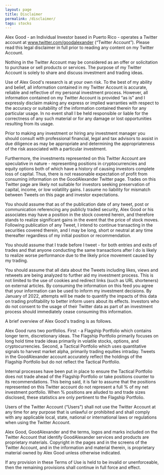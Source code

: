 ```yaml
---
layout: page
title: Disclaimer 
permalink: /disclaimer/
tags: stocks
---
```



Alex Good - an Individual Investor based in Puerto Rico - operates a Twitter account at www.twitter.com/goodalexander (“Twitter Account”). Please read this legal disclaimer in full prior to reading any content on my Twitter Account.

Nothing in the Twitter Account may be considered as an offer or solicitation to purchase or sell products or services. The purpose of my Twitter Account is solely to share and discuss investment and trading ideas.

Use of Alex Good's research is at your own risk. To the best of my ability and belief, all information contained in my Twitter Account is accurate, reliable and reflective of my personal investment process. However, all information contained on my Twitter Account is provided “as is” and I expressly disclaim making any express or implied warranties with respect to the accuracy or suitability of the information contained therein for any particular usage. In no event shall I be held responsible or liable for the correctness of any such material or for any damage or lost opportunities resulting from its usage. 

Prior to making any investment or hiring any investment manager you should consult with professional financial, legal and tax advisors to assist in due diligence as may be appropriate and determining the appropriateness of the risk associated with a particular investment.

Furthermore, the investments represented on this Twitter Account are speculative in nature - representing positions in cryptocurrencies and equity options both of which have a history of causing investors complete loss of capital. Thus, there is not reasonable expectation of profit from consuming information on the GoodAlexander Twitter page. Trades on this Twitter page are likely not suitable for investors seeking preservation of capital, income, or low volatility gains. I assume no liability for mismatch between Tweets on this page and investor expectations. 

You should assume that as of the publication date of any tweet, post or communication referencing any publicly traded security, Alex Good or his associates may have a position in the stock covered herein, and therefore stands to realize significant gains in the event that the price of stock moves. Following publication of any Tweet, I intend to continue transacting in the securities covered therein, and I may be long, short or neutral at any time thereafter regardless of my initial position or recommendation.

You should assume that I trade before I tweet - for both entries and exits of trades and that anyone conducting the same transactions after I do is likely to realize worse performance due to the likely price movement caused by my trading. 

You should assume that all data about the Tweets including likes, views and retweets are being analyzed to further aid my investment process. This is not limited to the use of cookies and redirect links (such as URL shorteners) on external articles. By consuming the information on this feed you agree that your information can be used to inform my investment decisions. By January of 2022, attempts will be made to quantify the impacts of this data on trading profitability to better inform users about its effects. Investors who do not consent to the usage of their Twitter data as part of an investment process should immediately cease consuming this information.

A brief overview of Alex Good's trading is as follows.

Alex Good runs two portfolios. First - a Flagship Portfolio which contains longer term, discretionary ideas. The Flagship Portfolio primarily focuses on long hold time trade ideas primarily in volatile stocks, options, and cryptocurrencies. Second, a Tactical Portfolio which uses quantitative signals to harvest market alpha, primarily trading equities intraday. Tweets in the GoodAlexander account accurately reflect the holdings of the Flagship Portfolio but do not reflect the Tactical Portfolio. 

Internal processes have been put in place to ensure the Tactical Portfolio does not trade ahead of the Flagship Portfolio or take positions counter to its recommendations. This being said, it is fair to assume that the positions represented on this Twitter account do not represent a full % of my net investment portfolio. When % positions are alluded to and trade sizes disclosed, these statistics are only pertinent to the Flagship Portfolio.

Users of the Twitter Account (“Users”) shall not use the Twitter Account at any time for any purpose that is unlawful or prohibited and shall comply with any applicable local, state, national or international laws or regulations when using the Twitter Account.

Alex Good, GoodAlexander and the terms, logos and marks included on the Twitter Account that identify GoodAlexander services and products are proprietary materials. Copyright in the pages and in the screens of the Twitter Account, and in the information and material therein, is proprietary material owned by Alex Good unless otherwise indicated.

If any provision in these Terms of Use is held to be invalid or unenforceable, then the remaining provisions shall continue in full force and effect.
